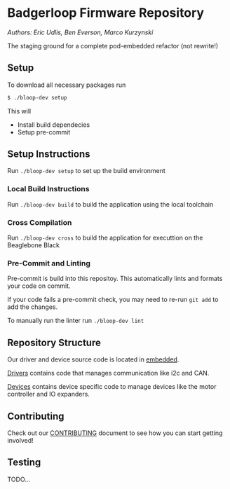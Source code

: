 # Badgerloop Firmware Repository
*Authors: Eric Udlis, Ben Everson, Marco Kurzynski*

The staging ground for a complete pod-embedded refactor (not rewrite!)

## Setup

To download all necessary packages run
```bash
$ ./bloop-dev setup
```
This will
- Install build dependecies
- Setup pre-commit

## Setup Instructions
Run `./bloop-dev setup` to set up the build environment

### Local Build Instructions
Run `./bloop-dev build` to build the application using the local toolchain

### Cross Compilation
Run `./bloop-dev cross` to build the application for executtion on the Beaglebone Black

### Pre-Commit and Linting

Pre-commit is build into this repositoy. This automatically lints and formats your code on commit.

If your code fails a pre-commit check, you may need to re-run `git add` to add the changes.

To manually run the linter run `./bloop-dev lint`

## Repository Structure
Our driver and device source code is located in [embedded](embedded).

[Drivers](embedded/drivers) contains code that manages communication like i2c and CAN.

[Devices](embedded/devices) contains device specific code to manage devices like the motor controller and IO expanders.

## Contributing
Check out our [CONTRIBUTING](CONTRIBUTING.md) document to see how you can start getting involved!

## Testing
TODO...
